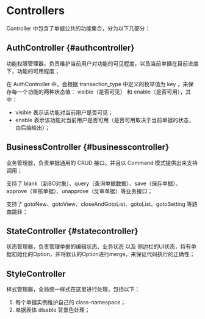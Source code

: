 # Controllers

Controller 中包含了单据公共的功能集合，分为以下几部分：

## AuthController {#authcontroller}

功能权限管理器，负责维护当前用户对功能的可见程度，以及当前单据在目前进度下，功能的可用程度；

在 AuthController 中，会根据 transaction\_type 中定义的枚举值为 key ，来保存每一个功能的两种状态值： visible（是否可见） 和 enable（是否可用），其中：

* visible 表示该功能对当前用户是否可见；
* enable 表示该功能对当前用户是否可用（是否可用取决于当前单据的状态，由后端给出）；

## BusinessController {#businesscontroller}

业务管理器，负责单据通用的 CRUD 接口。并且以 Command 模式提供出来支持调用；

支持了 blank（新BO对象）、query（查询单据数据）、save（保存单据）、approve（审核单据）、unapprove（反审单据）等业务接口；

支持了 gotoNew、gotoView、closeAndGotoList、gotoList、gotoSetting 等路由跳转；

## StateController {#statecontroller}

状态管理器，负责管理单据的编辑状态、业务状态 以及 侧边栏的UI状态，持有单据初始化的Option，并将默认的Option进行merge，来保证代码执行的正确性；

## StyleController

样式管理器，全局统一样式在这里进行处理，包括以下：

1. 每个单据实例维护自己的 class-namespace；
2. 单据表体 disable 背景色处理；




